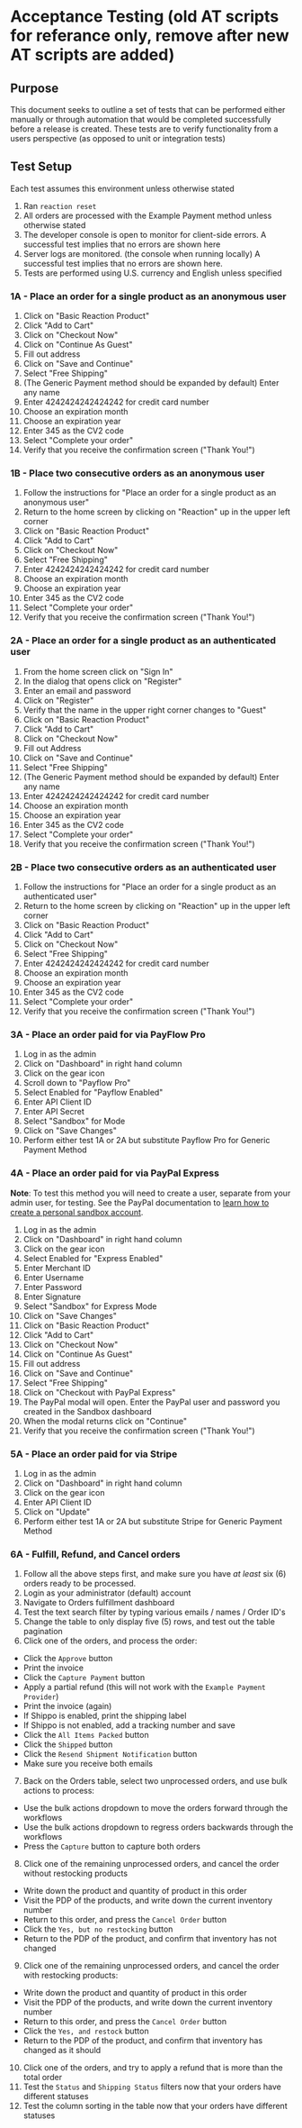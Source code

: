 # Acceptance Testing (old AT scripts for referance only, remove after new AT scripts are added)

## Purpose

This document seeks to outline a set of tests that can be performed
either manually or through automation that would be completed successfully
before a release is created. These tests are to verify functionality from
a users perspective (as opposed to unit or integration tests)

## Test Setup

Each test assumes this environment unless otherwise stated

1. Ran `reaction reset`
2. All orders are processed with the Example Payment method unless otherwise stated
3. The developer console is open to monitor for client-side errors. A successful test implies that no errors are shown here
4. Server logs are monitored. (the console when running locally) A successful test implies that no errors are shown here.
5. Tests are performed using U.S. currency and English unless specified

### 1A - Place an order for a single product as an anonymous user

1. Click on "Basic Reaction Product"
2. Click "Add to Cart"
3. Click on "Checkout Now"
4. Click on "Continue As Guest"
5. Fill out address
6. Click on "Save and Continue"
7. Select "Free Shipping"
8. (The Generic Payment method should be expanded by default) Enter any name
9. Enter 4242424242424242 for credit card number
10. Choose an expiration month
11. Choose an expiration year
12. Enter 345 as the CV2 code
13. Select "Complete your order"
14. Verify that you receive the confirmation screen ("Thank You!")

### 1B - Place two consecutive orders as an anonymous user

1. Follow the instructions for "Place an order for a single product as an anonymous user"
2. Return to the home screen by clicking on "Reaction" up in the upper left corner
3. Click on "Basic Reaction Product"
4. Click "Add to Cart"
5. Click on "Checkout Now"
6. Select "Free Shipping"
7. Enter 4242424242424242 for credit card number
8. Choose an expiration month
9. Choose an expiration year
10. Enter 345 as the CV2 code
11. Select "Complete your order"
12. Verify that you receive the confirmation screen ("Thank You!")

### 2A - Place an order for a single product as an authenticated user

1. From the home screen click on "Sign In"
2. In the dialog that opens click on "Register"
3. Enter an email and password
4. Click on "Register"
5. Verify that the name in the upper right corner changes to "Guest"
6. Click on "Basic Reaction Product"
7. Click "Add to Cart"
8. Click on "Checkout Now"
9. Fill out Address
10. Click on "Save and Continue"
11. Select "Free Shipping"
12. (The Generic Payment method should be expanded by default) Enter any name
13. Enter 4242424242424242 for credit card number
14. Choose an expiration month
15. Choose an expiration year
16. Enter 345 as the CV2 code
17. Select "Complete your order"
18. Verify that you receive the confirmation screen ("Thank You!")

### 2B - Place two consecutive orders as an authenticated user

1. Follow the instructions for "Place an order for a single product as an authenticated user"
2. Return to the home screen by clicking on "Reaction" up in the upper left corner
3. Click on "Basic Reaction Product"
4. Click "Add to Cart"
5. Click on "Checkout Now"
6. Select "Free Shipping"
7. Enter 4242424242424242 for credit card number
8. Choose an expiration month
9. Choose an expiration year
10. Enter 345 as the CV2 code
11. Select "Complete your order"
12. Verify that you receive the confirmation screen ("Thank You!")

### 3A - Place an order paid for via PayFlow Pro

1. Log in as the admin
2. Click on "Dashboard" in right hand column
3. Click on the gear icon
4. Scroll down to "Payflow Pro"
5. Select Enabled for "Payflow Enabled"
6. Enter API Client ID
7. Enter API Secret
8. Select "Sandbox" for Mode
9. Click on "Save Changes"
10. Perform either test 1A or 2A but substitute Payflow Pro for Generic Payment Method

### 4A - Place an order paid for via PayPal Express

**Note**: To test this method you will need to create a user, separate from your admin user, for testing. See
the PayPal documentation to [learn how to create a personal sandbox account](https://developer.paypal.com/docs/classic/lifecycle/sb_about-accounts/#create-a-personal-sandbox-account).

1. Log in as the admin
2. Click on "Dashboard" in right hand column
3. Click on the gear icon
4. Select Enabled for "Express Enabled"
5. Enter Merchant ID
6. Enter Username
7. Enter Password
8. Enter Signature
9. Select "Sandbox" for Express Mode
10. Click on "Save Changes"
11. Click on "Basic Reaction Product"
12. Click "Add to Cart"
13. Click on "Checkout Now"
14. Click on "Continue As Guest"
15. Fill out address
16. Click on "Save and Continue"
17. Select "Free Shipping"
18. Click on "Checkout with PayPal Express"
19. The PayPal modal will open. Enter the PayPal user and password you created in the Sandbox dashboard
20. When the modal returns click on "Continue"
21. Verify that you receive the confirmation screen ("Thank You!")

### 5A - Place an order paid for via Stripe

1. Log in as the admin
2. Click on "Dashboard" in right hand column
3. Click on the gear icon
4. Enter API Client ID
5. Click on "Update"
6. Perform either test 1A or 2A but substitute Stripe for Generic Payment Method

### 6A - Fulfill, Refund, and Cancel orders
1. Follow all the above steps first, and make sure you have _at least_ six (6) orders ready to be processed.
2. Login as your administrator (default) account
3. Navigate to Orders fulfillment dashboard
4. Test the text search filter by typing various emails / names / Order ID's
5. Change the table to only display five (5) rows, and test out the table pagination
6. Click one of the orders, and process the order:
  - Click the `Approve` button
  - Print the invoice
  - Click the `Capture Payment` button
  - Apply a partial refund (this will not work with the `Example Payment Provider`)
  - Print the invoice (again)
  - If Shippo is enabled, print the shipping label
  - If Shippo is not enabled, add a tracking number and save
  - Click the `All Items Packed` button
  - Click the `Shipped` button
  - Click the `Resend Shipment Notification` button
  - Make sure you receive both emails
7. Back on the Orders table, select two unprocessed orders, and use bulk actions to process:
  - Use the bulk actions dropdown to move the orders forward through the workflows
  - Use the bulk actions dropdown to regress orders backwards through the workflows
  - Press the `Capture` button to capture both orders
8. Click one of the remaining unprocessed orders, and cancel the order without restocking products
  - Write down the product and quantity of product in this order
  - Visit the PDP of the products, and write down the current inventory number
  - Return to this order, and press the `Cancel Order` button
  - Click the `Yes, but no restocking` button
  - Return to the PDP of the product, and confirm that inventory has not changed
9. Click one of the remaining unprocessed orders, and cancel the order with restocking products:
  - Write down the product and quantity of product in this order
  - Visit the PDP of the products, and write down the current inventory number
  - Return to this order, and press the `Cancel Order` button
  - Click the `Yes, and restock` button
  - Return to the PDP of the product, and confirm that inventory has changed as it should
10. Click one of the orders, and try to apply a refund that is more than the total order
11. Test the `Status` and `Shipping Status` filters now that your orders have different statuses
12. Test the column sorting in the table now that your orders have different statuses
